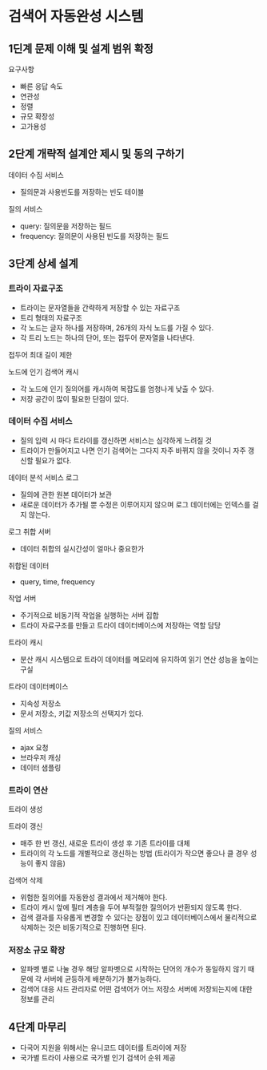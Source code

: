 # 검색어 자동완성 시스템

## 1딘계 문제 이해 및 설계 범위 확정

요구사항

- 빠른 응답 속도
- 연관성
- 정렬
- 규모 확장성
- 고가용성

## 2단계 개략적 설계안 제시 및 동의 구하기

데이터 수집 서비스

- 질의문과 사용빈도를 저장하는 빈도 테이블

질의 서비스

- query: 질의문을 저장하는 필드
- frequency: 질의문이 사용된 빈도를 저장하는 필드

## 3단계 상세 설계

### 트라이 자료구조

- 트라이는 문자열들을 간략하게 저장할 수 있는 자료구조
- 트리 형태의 자료구조
- 각 노드는 글자 하나를 저장하며, 26개의 자식 노드를 가질 수 있다.
- 각 트리 노드는 하나의 단어, 또는 접두어 문자열을 나타낸다.

접두어 최대 길이 제한

노드에 인기 검색어 캐시

- 각 노드에 인기 질의어를 캐시하여 복잡도를 엄청나게 낮출 수 있다.
- 저장 공간이 많이 필요한 단점이 있다.

### 데이터 수집 서비스

- 질의 입력 시 마다 트라이를 갱신하면 서비스는 심각하게 느려질 것
- 트라이가 만들어지고 나면 인기 검색어는 그다지 자주 바뀌지 않을 것이니 자주 갱신할 필요가 없다.

데이터 분석 서비스 로그

- 질의에 관한 원본 데이터가 보관
- 새로운 데이터가 추가될 뿐 수정은 이루어지지 않으며 로그 데이터에는 인덱스를 걸지 않는다.

로그 취합 서버

- 데이터 취합의 실시간성이 얼마나 중요한가

취합된 데이터

- query, time, frequency

작업 서버

- 주기적으로 비동기적 작업을 실행하는 서버 집합
- 트라이 자료구조를 만들고 트라이 데이터베이스에 저장하는 역할 담당

트라이 캐시

- 분산 캐시 시스템으로 트라이 데이터를 메모리에 유지하여 읽기 연산 성능을 높이는 구실

트라이 데이터베이스

- 지속성 저장소
- 문서 저장소, 키값 저장소의 선택지가 있다.

질의 서비스

- ajax 요청
- 브라우저 캐싱
- 데이터 샘플링

### 트라이 연산

트라이 생성

트라이 갱신

- 매주 한 번 갱신, 새로운 트라이 생성 후 기존 트라이를 대체
- 트라이의 각 노드를 개별적으로 갱신하는 방법 (트라이가 작으면 좋으나 클 경우 성능이 좋지 않음)

검색어 삭제

- 위험한 질의어를 자동완성 결과에서 제거해야 한다.
- 트라이 캐시 앞에 필터 계층을 두어 부적절한 질의어가 반환되지 않도록 한다.
- 검색 결과를 자유롭게 변경할 수 있다는 장점이 있고 데이터베이스에서 물리적으로 삭제하는 것은 비동기적으로 진행하면 된다.

### 저장소 규모 확장

- 알파벳 별로 나눌 경우 해당 알파벳으로 시작하는 단어의 개수가 동일하지 않기 때문에 각 서버에 균등하게 배분하기가 불가능하다.
- 검색어 대응 샤드 관리자로 어떤 검색어가 어느 저장소 서버에 저장되는지에 대한 정보를 관리

## 4단계 마무리

- 다국어 지원을 위해서는 유니코드 데이터를 트라이에 저장
- 국가별 트라이 사용으로 국가별 인기 검색어 순위 제공
